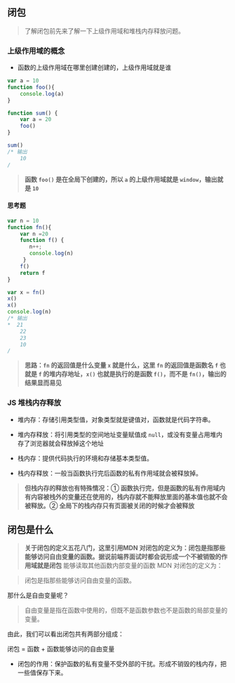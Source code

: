 ## 闭包
> 了解闭包前先来了解一下上级作用域和堆栈内存释放问题。
### 上级作用域的概念
* 函数的上级作用域在哪里创建创建的，上级作用域就是谁
``` js
var a = 10
function foo(){
    console.log(a)
}

function sum() {
    var a = 20
    foo()
}

sum()
/* 输出
    10
/
```
>__函数 `foo()` 是在全局下创建的，所以 `a` 的上级作用域就是 `window`，输出就是 `10`__

#### 思考题
``` js
var n = 10
function fn(){
    var n =20
    function f() {
       n++;
       console.log(n)
     }
    f()
    return f
}

var x = fn()
x()
x()
console.log(n)
/* 输出
*  21
    22
    23
    10
/
```
>__思路：`fn` 的返回值是什么变量 `x` 就是什么，这里 `fn` 的返回值是函数名 `f` 也就是 `f` 的堆内存地址，`x()` 也就是执行的是函数 `f()`，而不是 `fn()`，输出的结果显而易见__

### JS 堆栈内存释放
* 堆内存：存储引用类型值，对象类型就是键值对，函数就是代码字符串。
* 堆内存释放：将引用类型的空间地址变量赋值成 `null`，或没有变量占用堆内存了浏览器就会释放掉这个地址

* 栈内存：提供代码执行的环境和存储基本类型值。
* 栈内存释放：一般当函数执行完后函数的私有作用域就会被释放掉。
>__但栈内存的释放也有特殊情况：① 函数执行完，但是函数的私有作用域内有内容被栈外的变量还在使用的，栈内存就不能释放里面的基本值也就不会被释放。② 全局下的栈内存只有页面被关闭的时候才会被释放__

## 闭包是什么
>__关于闭包的定义五花八门，这里引用MDN 对闭包的定义为：闭包是指那些能够访问自由变量的函数。据说前端界面试时都会说形成一个不被销毁的作用域就是闭包__
> 能够读取其他函数内部变量的函数
MDN 对闭包的定义为：

>闭包是指那些能够访问自由变量的函数。

那什么是自由变量呢？

> 自由变量是指在函数中使用的，但既不是函数参数也不是函数的局部变量的变量。

由此，我们可以看出闭包共有两部分组成：

闭包 = 函数 + 函数能够访问的自由变量

* 闭包的作用：保护函数的私有变量不受外部的干扰。形成不销毁的栈内存，把一些值保存下来。

